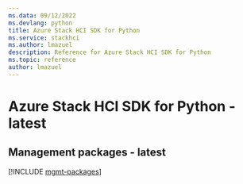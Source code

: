 ```yaml
---
ms.data: 09/12/2022
ms.devlang: python
title: Azure Stack HCI SDK for Python
ms.service: stackhci
ms.author: lmazuel
description: Reference for Azure Stack HCI SDK for Python
ms.topic: reference
author: lmazuel
---
```

# Azure Stack HCI SDK for Python - latest

## Management packages - latest
[!INCLUDE [mgmt-packages](stack-hci-mgmt-index.md)]